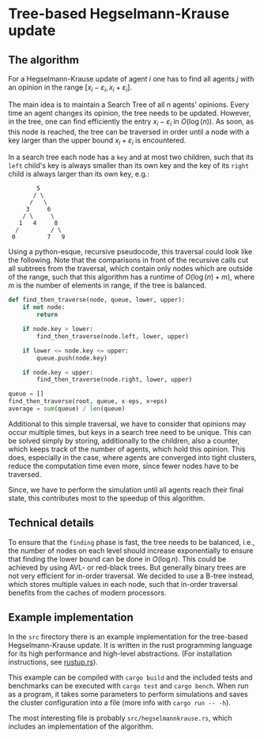 # Tree-based Hegselmann-Krause update

## The algorithm

For a Hegselmann-Krause update of agent $i$ one has to find all agents $j$
with an opinion in the range $[x_i - \varepsilon_i, x_i + \varepsilon_i]$.

The main idea is to maintain a Search Tree of all $n$ agents' opinions.
Every time an agent changes its opinion, the tree needs to be updated.
However, in the tree, one can find efficiently the entry $x_i - \varepsilon_i$
in $O(\log(n))$. As soon, as this node is reached, the tree can be traversed
in order until a node with a key larger than the upper bound $x_i + \varepsilon_i$
is encountered.

In a search tree each node has a `key` and at most two children, such that its
`left` child's key is always smaller than its own key and the key of its
`right` child is always larger than its own key, e.g.:

```
        5
       / \
      /   \
     3     6
    / \     \
   1   4     8
  /         / \
 0         7   9
```

Using a python-esque, recursive pseudocode, this traversal could look like the
following. Note that the comparisons in front of the recursive calls cut all
subtrees from the traversal, which contain only nodes which are outside of the
range, such that this algorithm has a runtime of $O(\log(n) + m)$, where $m$
is the number of elements in range, if the tree is balanced.

```python
def find_then_traverse(node, queue, lower, upper):
    if not node:
        return

    if node.key > lower:
        find_then_traverse(node.left, lower, upper)

    if lower <= node.key <= upper:
        queue.push(node.key)

    if node.key < upper:
        find_then_traverse(node.right, lower, upper)

queue = []
find_then_traverse(root, queue, x-eps, x+eps)
average = sum(queue) / len(queue)
```

Additional to this simple traversal, we have to consider that opinions may
occur multiple times, but keys in a search tree need to be unique.
This can be solved simply by storing, additionally to the children, also
a counter, which keeps track of the number of agents, which hold this opinion.
This does, especially in the case, where agents are converged into tight
clusters, reduce the computation time even more, since fewer nodes have to be
traversed.

Since, we have to perform the simulation until all agents reach their final
state, this contributes most to the speedup of this algorithm.


## Technical details

To ensure that the `finding` phase is fast, the tree needs to be balanced,
i.e., the number of nodes on each level should increase exponentially to
ensure that finding the lower bound can be done in $O(\log n)$. This could
be achieved by using AVL- or red-black trees. But generally binary trees are
not very efficient for in-order traversal. We decided to use a B-tree instead,
which stores multiple values in each node, such that in-order traversal
benefits from the caches of modern processors.


## Example implementation

In the `src` firectory there is an example implementation for the tree-based
Hegselmann-Krause update. It is written in the rust programming language for
its high performance and high-level abstractions.
(For installation instructions, see [rustup.rs](https://rustup.rs/)).

This example can be compiled with `cargo build` and the included tests and
benchmarks can be executed with `cargo test` and `cargo bench`.
When run as a program, it takes some parameters to perform simulations
and saves the cluster configuration into a file (more info with `cargo run -- -h`).

The most interesting file is probably `src/hegselmannkrause.rs`, which includes
an implementation of the algorithm.
